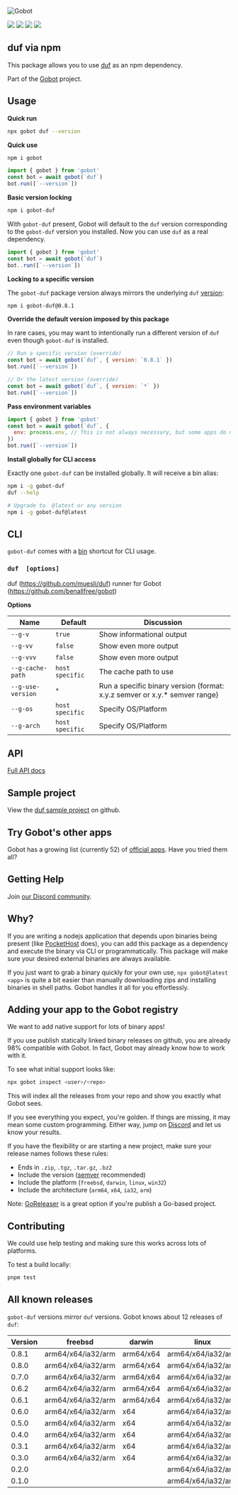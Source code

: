 ![Gobot](https://raw.githubusercontent.com/benallfree/gobot/v1.0.0-alpha.34/assets/gobot-banner-300x.png)

![](https://img.shields.io/npm/v/gobot-duf) ![](https://img.shields.io/npm/dt/gobot-duf) ![](https://img.shields.io/github/commit-activity/t/benallfree/gobot) ![](https://img.shields.io/github/stars/benallfree/gobot)

## duf via npm

This package allows you to use [duf](https://github.com/muesli/duf) as an npm dependency.

Part of the [Gobot](https://www.npmjs.com/package/gobot) project.

## Usage

**Quick run**

```bash
npx gobot duf --version
```

**Quick use**

```bash
npm i gobot
```

```js
import { gobot } from 'gobot'
const bot = await gobot(`duf`)
bot.run([`--version`])
```

**Basic version locking**

```bash
npm i gobot-duf
```

With `gobot-duf` present, Gobot will default to the `duf` version corresponding to the `gobot-duf` version you installed. Now you can use `duf` as a real dependency.

```js
import { gobot } from 'gobot'
const bot = await gobot(`duf`)
bot..run([`--version`])
```

**Locking to a specific version**

The `gobot-duf` package version always mirrors the underlying `duf` [version](#all-known-releases):

```bash
npm i gobot-duf@0.8.1
```

**Override the default version imposed by this package**

In rare cases, you may want to intentionally run a different version of `duf` even though `gobot-duf` is installed.

```js
// Run a specific version (override)
const bot = await gobot(`duf`, { version: `0.8.1` })
bot.run([`--version`])

// Or the latest version (override)
const bot = await gobot(`duf`, { version: `*` })
bot.run([`--version`])
```

**Pass environment variables**

```js
import { gobot } from 'gobot'
const bot = await gobot(`duf`, {
  env: process.env, // This is not always necessary, but some apps do need it
})
bot.run([`--version`])
```

**Install globally for CLI access**

Exactly one `gobot-duf` can be installed globally. It will receive a bin alias:

```bash
npm i -g gobot-duf
duf --help

# Upgrade to  @latest or any version
npm i -g gobot-duf@latest
```

## CLI

`gobot-duf` comes with a [bin](https://docs.npmjs.com/cli/v10/configuring-npm/package-json#bin) shortcut for CLI usage.

### `duf  [options]`
duf (https://github.com/muesli/duf) runner for Gobot (https://github.com/benallfree/gobot)

**Options**

|Name|Default|Discussion|
|---|---|---|
| `--g-v` | `true` | Show informational output |
| `--g-vv` | `false` | Show even more output |
| `--g-vvv` | `false` | Show even more output |
| `--g-cache-path` | `host specific` | The cache path to use |
| `--g-use-version` | `*` | Run a specific binary version (format: x.y.z semver or x.y.* semver range) |
| `--g-os` | `host specific` | Specify OS/Platform |
| `--g-arch` | `host specific` | Specify OS/Platform |




## API

[Full API docs](https://github.com/benallfree/gobot/blob/v1.0.0-alpha.34/docs/readme.md)



## Sample project

View the [duf sample project](https://github.com/benallfree/gobot/tree/v1.0.0-alpha.34/src/apps/duf/sample-project) on github.

## Try Gobot's other apps

Gobot has a growing list (currently 52) of [official apps](https://www.npmjs.com/package/gobot#official-gobot-apps). Have you tried them all?

## Getting Help

Join [our Discord community](https://discord.gg/977kMmFnXc).

## Why?

If you are writing a nodejs application that depends upon binaries being present (like [PocketHost](https://github.com/pockethost/pockethost) does), you can add this package as a dependency and execute the binary via CLI or programmatically. This package will make sure your desired external binaries are always available.

If you just want to grab a binary quickly for your own use, `npx gobot@latest <app>` is quite a bit easier than manually downloading zips and installing binaries in shell paths. Gobot handles it all for you effortlessly.

## Adding your app to the Gobot registry

We want to add native support for lots of binary apps!

If you use publish statically linked binary releases on github, you are already 98% compatible with Gobot. In fact, Gobot may already know how to work with it.

To see what initial support looks like:

```bash
npx gobot inspect <user>/<repo>
```

This will index all the releases from your repo and show you exactly what Gobot sees.

If you see everything you expect, you're golden. If things are missing, it may mean some custom programming. Either way, jump on [Discord](https://discord.gg/977kMmFnXc) and let us know your results.

If you have the flexibility or are starting a new project, make sure your release names follows these rules:

- Ends in `.zip`, `.tgz`, `.tar.gz`, `.bz2`
- Include the version ([semver](https://semver.org) recommended)
- Include the platform (`freebsd`, `darwin`, `linux`, `win32`)
- Include the architecture (`arm64`, `x64`, `ia32`, `arm`)

Note: [GoReleaser](https://goreleaser.com/) is a great option if you're publish a Go-based project.

## Contributing

We could use help testing and making sure this works across lots of platforms.

To test a build locally:

```bash
pnpm test
```


## All known releases

`gobot-duf` versions mirror `duf` versions. Gobot knows about 12 releases of `duf`:

| Version | freebsd            | darwin    | linux              | win32          |
| ------- | ------------------ | --------- | ------------------ | -------------- |
| 0.8.1   | arm64/x64/ia32/arm | arm64/x64 | arm64/x64/ia32/arm | x64/ia32/arm64 |
| 0.8.0   | arm64/x64/ia32/arm | arm64/x64 | arm64/x64/ia32/arm | x64/ia32/arm64 |
| 0.7.0   | arm64/x64/ia32/arm | arm64/x64 | arm64/x64/ia32/arm | x64/ia32/arm64 |
| 0.6.2   | arm64/x64/ia32/arm | arm64/x64 | arm64/x64/ia32/arm | x64/ia32       |
| 0.6.1   | arm64/x64/ia32/arm | arm64/x64 | arm64/x64/ia32/arm | x64/ia32       |
| 0.6.0   | arm64/x64/ia32/arm | x64       | arm64/x64/ia32/arm | x64/ia32       |
| 0.5.0   | arm64/x64/ia32/arm | x64       | arm64/x64/ia32/arm | x64/ia32       |
| 0.4.0   | arm64/x64/ia32/arm | x64       | arm64/x64/ia32/arm | x64/ia32       |
| 0.3.1   | arm64/x64/ia32/arm | x64       | arm64/x64/ia32/arm |                |
| 0.3.0   | arm64/x64/ia32/arm | x64       | arm64/x64/ia32/arm |                |
| 0.2.0   |                    |           | arm64/x64/ia32/arm |                |
| 0.1.0   |                    |           | arm64/x64/ia32/arm |                |
